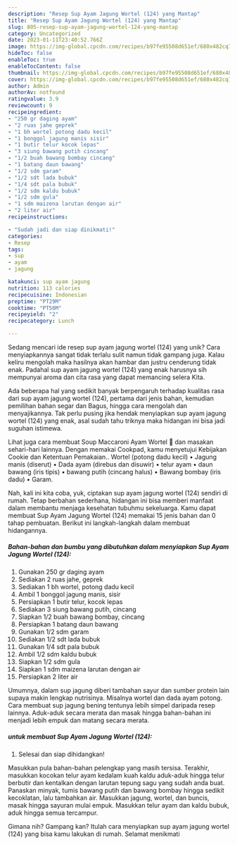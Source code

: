 ```yaml
---
description: "Resep Sup Ayam Jagung Wortel (124) yang Mantap"
title: "Resep Sup Ayam Jagung Wortel (124) yang Mantap"
slug: 805-resep-sup-ayam-jagung-wortel-124-yang-mantap
category: Uncategorized
date: 2023-01-11T23:40:52.766Z
image: https://img-global.cpcdn.com/recipes/b97fe95508d651ef/680x482cq70/sup-ayam-jagung-wortel-124-foto-resep-utama.jpg
hideToc: false
enableToc: true
enableTocContent: false
thumbnail: https://img-global.cpcdn.com/recipes/b97fe95508d651ef/680x482cq70/sup-ayam-jagung-wortel-124-foto-resep-utama.jpg
cover: https://img-global.cpcdn.com/recipes/b97fe95508d651ef/680x482cq70/sup-ayam-jagung-wortel-124-foto-resep-utama.jpg
author: Admin
authorAv: notfound
ratingvalue: 3.9
reviewcount: 9
recipeingredient:
- "250 gr daging ayam"
- "2 ruas jahe geprek"
- "1 bh wortel potong dadu kecil"
- "1 bonggol jagung manis sisir"
- "1 butir telur kocok lepas"
- "3 siung bawang putih cincang"
- "1/2 buah bawang bombay cincang"
- "1 batang daun bawang"
- "1/2 sdm garam"
- "1/2 sdt lada bubuk"
- "1/4 sdt pala bubuk"
- "1/2 sdm kaldu bubuk"
- "1/2 sdm gula"
- "1 sdm maizena larutan dengan air"
- "2 liter air"
recipeinstructions:

- "Sudah jadi dan siap dinikmati!"
categories:
- Resep
tags:
- sup
- ayam
- jagung

katakunci: sup ayam jagung 
nutrition: 113 calories
recipecuisine: Indonesian
preptime: "PT29M"
cooktime: "PT50M"
recipeyield: "2"
recipecategory: Lunch

---
```





Sedang mencari ide resep sup ayam jagung wortel (124) yang unik? Cara menyiapkannya sangat tidak terlalu sulit namun tidak gampang juga. Kalau keliru mengolah maka hasilnya akan hambar dan justru cenderung tidak enak. Padahal sup ayam jagung wortel (124) yang enak harusnya sih mempunyai aroma dan cita rasa yang dapat memancing selera Kita.





Ada beberapa hal yang sedikit banyak berpengaruh terhadap kualitas rasa dari sup ayam jagung wortel (124), pertama dari jenis bahan, kemudian pemilihan bahan segar dan Bagus, hingga cara mengolah dan menyajikannya. Tak perlu pusing jika hendak menyiapkan sup ayam jagung wortel (124) yang enak,      asal sudah tahu triknya maka hidangan ini bisa jadi suguhan istimewa.














Lihat juga cara membuat Soup Maccaroni Ayam Wortel 🥰 dan masakan sehari-hari lainnya. Dengan memakai Cookpad, kamu menyetujui Kebijakan Cookie dan Ketentuan Pemakaian.. Wortel (potong dadu kecil) • Jagung manis (diserut) • Dada ayam (direbus dan disuwir) • telur ayam • daun bawang (iris tipis) • bawang putih (cincang halus) • Bawang bombay (iris dadu) • Garam.






Nah, kali ini kita coba, yuk, ciptakan sup ayam jagung wortel (124) sendiri di rumah. Tetap berbahan sederhana, hidangan ini bisa memberi manfaat dalam membantu menjaga kesehatan tubuhmu sekeluarga. Kamu dapat membuat Sup Ayam Jagung Wortel (124) memakai 15 jenis bahan dan 0 tahap pembuatan. Berikut ini langkah-langkah dalam membuat hidangannya.

<!--inarticleads1-->

##### Bahan-bahan dan bumbu yang dibutuhkan dalam menyiapkan Sup Ayam Jagung Wortel (124):

1. Gunakan 250 gr daging ayam
1. Sediakan 2 ruas jahe, geprek
1. Sediakan 1 bh wortel, potong dadu kecil
1. Ambil 1 bonggol jagung manis, sisir
1. Persiapkan 1 butir telur, kocok lepas
1. Sediakan 3 siung bawang putih, cincang
1. Siapkan 1/2 buah bawang bombay, cincang
1. Persiapkan 1 batang daun bawang
1. Gunakan 1/2 sdm garam
1. Sediakan 1/2 sdt lada bubuk
1. Gunakan 1/4 sdt pala bubuk
1. Ambil 1/2 sdm kaldu bubuk
1. Siapkan 1/2 sdm gula
1. Siapkan 1 sdm maizena larutan dengan air
1. Persiapkan 2 liter air


Umumnya, dalam sup jagung diberi tambahan sayur dan sumber protein lain supaya makin lengkap nutrisinya. Misalnya wortel dan dada ayam potong. Cara membuat sup jagung bening tentunya lebih simpel daripada resep lainnya. Aduk-aduk secara merata dan masak hingga bahan-bahan ini menjadi lebih empuk dan matang secara merata. 

<!--inarticleads2-->

#####  untuk membuat Sup Ayam Jagung Wortel (124):


1. Selesai dan siap dihidangkan!

Masukkan pula bahan-bahan pelengkap yang masih tersisa. Terakhir, masukkan kocokan telur ayam kedalam kuah kaldu aduk-aduk hingga telur berbutir dan kentalkan dengan larutan tepung sagu yang sudah anda buat. Panaskan minyak, tumis bawang putih dan bawang bombay hingga sedikit kecoklatan, lalu tambahkan air. Masukkan jagung, wortel, dan buncis, masak hingga sayuran mulai empuk. Masukkan telur ayam dan kaldu bubuk, aduk hingga semua tercampur. 

Gimana nih? Gampang kan? Itulah cara menyiapkan sup ayam jagung wortel (124) yang bisa kamu lakukan di rumah. Selamat menikmati
